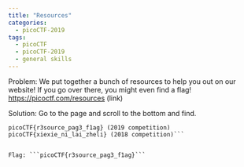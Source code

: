 ```yaml
---
title: "Resources"
categories:
  - picoCTF-2019
tags:
  - picoCTF
  - picoCTF-2019
  - general skills
---
```


Problem: We put together a bunch of resources to help you out on our website! If you go over there, you might even find a flag! https://picoctf.com/resources (link)

Solution: Go to the page and scroll to the bottom and find. 

```Thanks for reading the resources page! Here's a flag for your time:
picoCTF{r3source_pag3_f1ag} (2019 competition)
picoCTF{xiexie_ni_lai_zheli} (2018 competition)```


Flag: ```picoCTF{r3source_pag3_f1ag}```